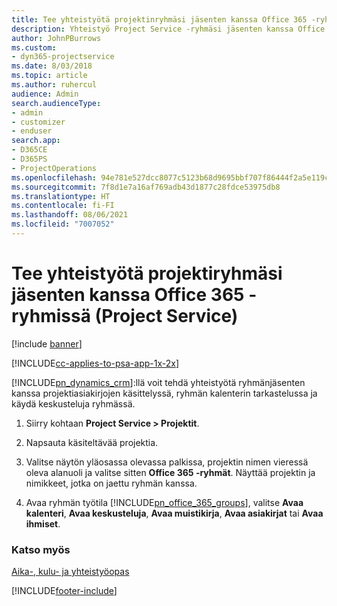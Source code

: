 ```yaml
---
title: Tee yhteistyötä projektinryhmäsi jäsenten kanssa Office 365 -ryhmissä
description: Yhteistyö Project Service -ryhmäsi jäsenten kanssa Office 365 -ryhmien kautta.
author: JohnPBurrows
ms.custom:
- dyn365-projectservice
ms.date: 8/03/2018
ms.topic: article
ms.author: ruhercul
audience: Admin
search.audienceType:
- admin
- customizer
- enduser
search.app:
- D365CE
- D365PS
- ProjectOperations
ms.openlocfilehash: 94e781e527dcc8077c5123b68d9695bbf707f86444f2a5e119c7594ee54e0da7
ms.sourcegitcommit: 7f8d1e7a16af769adb43d1877c28fdce53975db8
ms.translationtype: HT
ms.contentlocale: fi-FI
ms.lasthandoff: 08/06/2021
ms.locfileid: "7007052"
---
```

# <a name="collaborate-with-your-project-team-members-with-office-365-groups-project-service"></a>Tee yhteistyötä projektiryhmäsi jäsenten kanssa Office 365 -ryhmissä (Project Service)

[!include [banner](../includes/psa-now-project-operations.md)]

[!INCLUDE[cc-applies-to-psa-app-1x-2x](../includes/cc-applies-to-psa-app-1x-2x.md)]

[!INCLUDE[pn_dynamics_crm](../includes/pn-dynamics-crm.md)]:llä voit tehdä yhteistyötä ryhmänjäsenten kanssa projektiasiakirjojen käsittelyssä, ryhmän kalenterin tarkastelussa ja käydä keskusteluja ryhmässä.  
  
1. Siirry kohtaan **Project Service > Projektit**.  
  
2. Napsauta käsiteltävää projektia.  
  
3. Valitse näytön yläosassa olevassa palkissa, projektin nimen vieressä oleva alanuoli ja valitse sitten **Office 365 -ryhmät**. Näyttää projektin ja nimikkeet, jotka on jaettu ryhmän kanssa.  
  
4. Avaa ryhmän työtila [!INCLUDE[pn_office_365_groups](../includes/pn-office-365-groups.md)], valitse **Avaa kalenteri**, **Avaa keskusteluja**, **Avaa muistikirja**, **Avaa asiakirjat** tai **Avaa ihmiset**.  
  
### <a name="see-also"></a>Katso myös  
 [Aika-, kulu- ja yhteistyöopas](../psa/time-expense-collaboration-guide.md)


[!INCLUDE[footer-include](../includes/footer-banner.md)]
